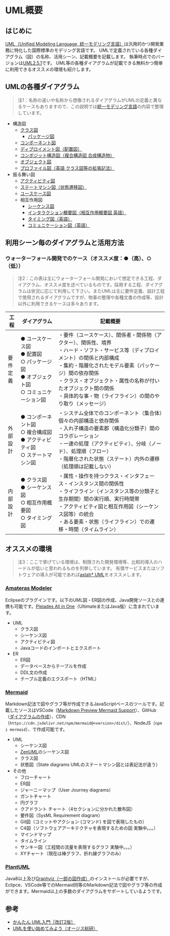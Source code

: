 # UML概要

## はじめに

[UML（Unified Modeling Language, 統一モデリング言語）](https://ja.wikipedia.org/wiki/%E7%B5%B1%E4%B8%80%E3%83%A2%E3%83%87%E3%83%AA%E3%83%B3%E3%82%B0%E8%A8%80%E8%AA%9E)は汎用的かつ開発業務に特化した国際標準のモデリング言語です。
UMLで定義されている各種ダイアグラム（図）の名称、活用シーン、記載概要を記載します。
執筆時点でのバージョンは[UML2.5.1](https://www.omg.org/spec/UML/)です。
UML等の各種ダイアグラムが記載できる無料かつ簡単に利用できるオススメの環境も紹介します。


## UMLの各種ダイアグラム

> 注1：名称の違いや名称から想像されるダイアグラムがUMLの定義と異なるケースもありますので、この説明では[統一モデリング言語](https://ja.wikipedia.org/wiki/%E7%B5%B1%E4%B8%80%E3%83%A2%E3%83%87%E3%83%AA%E3%83%B3%E3%82%B0%E8%A8%80%E8%AA%9E)の内容で整理しています。

- 構造図
  - [クラス図](https://ja.wikipedia.org/wiki/%E3%82%AF%E3%83%A9%E3%82%B9%E5%9B%B3)
    - [パッケージ図](https://ja.wikipedia.org/wiki/%E3%83%91%E3%83%83%E3%82%B1%E3%83%BC%E3%82%B8%E5%9B%B3)
  - [コンポーネント図](https://ja.wikipedia.org/wiki/%E3%82%B3%E3%83%B3%E3%83%9D%E3%83%BC%E3%83%8D%E3%83%B3%E3%83%88%E5%9B%B3)
  - [ディプロイメント図（配置図）](https://ja.wikipedia.org/wiki/%E9%85%8D%E7%BD%AE%E5%9B%B3)
  - [コンポジット構造図（複合構造図 合成構造物）](https://ja.wikipedia.org/wiki/%E8%A4%87%E5%90%88%E6%A7%8B%E9%80%A0%E5%9B%B3)
  - [オブジェクト図](https://ja.wikipedia.org/wiki/%E3%82%AA%E3%83%96%E3%82%B8%E3%82%A7%E3%82%AF%E3%83%88%E5%9B%B3)
  - [プロファイル図（英語 クラス図等の拡張記法）](https://en.wikipedia.org/wiki/Profile_diagram)
- 振る舞い図
  - [アクティビティ図](https://ja.wikipedia.org/wiki/%E3%82%A2%E3%82%AF%E3%83%86%E3%82%A3%E3%83%93%E3%83%86%E3%82%A3%E5%9B%B3)
  - [ステートマシン図（状態遷移図）](https://ja.wikipedia.org/wiki/%E7%8A%B6%E6%85%8B%E9%81%B7%E7%A7%BB%E5%9B%B3)
  - [ユースケース図](https://ja.wikipedia.org/wiki/%E3%83%A6%E3%83%BC%E3%82%B9%E3%82%B1%E3%83%BC%E3%82%B9%E5%9B%B3)
  - 相互作用図
    - [シーケンス図](https://ja.wikipedia.org/wiki/%E3%82%B7%E3%83%BC%E3%82%B1%E3%83%B3%E3%82%B9%E5%9B%B3)
    - [インタラクション概要図（相互作用概要図 英語）](https://en.wikipedia.org/wiki/Interaction_overview_diagram)
    - [タイミング図（英語）](https://en.wikipedia.org/wiki/Timing_diagram_(Unified_Modeling_Language))
    - [コミュニケーション図（英語）](https://en.wikipedia.org/wiki/Communication_diagram)


## 利用シーン毎のダイアグラムと活用方法

### ウォーターフォール開発でのケース（オススメ度：●（高）、○（低））

> 注2：この表は主にウォーターフォール開発において想定できる工程、ダイアグラム、オススメ度を述べているものです。採用する工程、ダイアグラムは状況に応じて利用して下さい。またUMLは主に要件定義、設計工程で使用されるダイアグラムですが、物事の整理や各種文書の作成等、設計以外に利用できるケースは多々あります。

|工程|ダイアグラム|記載概要|
|---|---|---|
|要件<br>定義|● ユースケース図<br>● 配置図<br>○ パッケージ図<br>● オブジェクト図<br>○ コミュニケーション図|・要件（ユースケース）、関係者・関係物（アクター）、関係性、境界<br>・ハード・ソフト・サービス等（ディプロイメント）の関係と内部構成<br>・集約・階層化されたモデル要素（パッケージ）間の依存関係<br>・クラス・オブジェクト・属性の名称が付いたオブジェクト間の関係<br>・具体的な事・物（ライフライン）の間のやり取り（メッセージ）|
|外部<br>設計|● コンポーネント図<br>○ 複合構成図<br>● アクティビティ図<br>○ ステートマシン図|・システム全体でのコンポーネント（集合体）個々の内部構造と依存関係<br>・入れ子構造の要素郡（構造化分類子）間のコラボレーション<br>・一連の処理（アクティビティ）、分岐（ノード）、処理順（フロー）<br>・階層化された状態（ステート）内外の遷移（処理順は記載しない）|
|内部<br>設計|● クラス図<br>● シーケンス図<br>○ 相互作用概要図<br>○ タイミング図|・属性・操作を持つクラス・インタフェース・インスタンス間の関係性<br>・ライフライン（インスタンス等の分類子と生存期間）間の実行順、実行時間帯<br>・アクティビティ図と相互作用図（シーケンス図等）の統合<br>・ある要素・状態（ライフライン）での遷移・時間（タイムライン）|


## オススメの環境

> 注3：ここで挙げている環境は、制限された開発環境等、比較的導入のハードルが低いと思われるものを列挙しています。
> 有償サービスまたはソフトウェアの導入が可能であれば[astah* UML](https://astah.change-vision.com/ja/product/astah-uml.html)をオススメします。

### [Amateras Modeler](https://github.com/takezoe/amateras-modeler)  

Eclipseのプラグインです。以下のUML図・ER図の作成、Java開発ソースとの連携も可能です。[Pleiades All in One](https://willbrains.jp/)（UltimateまたはJava版）に含まれています。

- UML
  - クラス図
  - シーケンス図
  - アクティビティ図
  - Javaコードのインポートとエクスポート
- ER
  - ER図
  - データベースからテーブルを作成
  - DDL文の作成
  - テーブル定義のエクスポート（HTML）

### [Mermaid](https://mermaid.js.org/)  

Markdown記法で図やグラフ等が作成できるJavaScriptベースのツールです。記載したソースはVSCode（[Markdown Preview Mermaid Support](https://marketplace.visualstudio.com/items?itemName=bierner.markdown-mermaid)）、GitHub（[ダイアグラムの作成](https://docs.github.com/ja/get-started/writing-on-github/working-with-advanced-formatting/creating-diagrams)）、CDN（`https://cdn.jsdelivr.net/npm/mermaid@<version>/dist/`）、NodeJS（`npm i mermaid`）、で作成可能です。

- UML
  - シーケンス図
  - [ZenUML](https://zenuml.com/)のシーケンス図
  - クラス図
  - 状態図（State diagrams UMLのステートマシン図とは表記法が違う）
- その他
  - フローチャート
  - ER図
  - ジャーニーマップ（User Journey diagrams）
  - ガントチャート
  - 円グラフ
  - クアドラント チャート（4セクションに分かれた散布図）
  - 要件図（SysML Requirement diagram）
  - Git図（コミットやアクション (コマンド) を図で表現したもの）
  - C4図（ソフトウェアアーキテクチャを表現するための図 実験中。。。）
  - マインドマップ
  - タイムライン
  - サンキー図（工程間の流量を表現するグラフ 実験中。。。）
  - XYチャート（現在は棒グラフ、折れ線グラフのみ）

### [PlantUML](https://plantuml.com/ja/)  

Java8以上及び[Graphviz（一部の図作成）](https://graphviz.org/)のインストールが必要ですが、Eclipce、VSCode等でのMermaid同等のMarkdown記法で図やグラフ等の作成ができます。Mermaid以上の多数のダイアグラムをサポートしているようです。

## 参考

- [かんたん UML入門［改訂2版］](https://gihyo.jp/book/2017/978-4-7741-9039-6)
- [UMLを使い始めてみよう（オージス総研）](https://www.ogis-ri.co.jp/otc/hiroba/technical/IntroUML/introUML.pdf)









